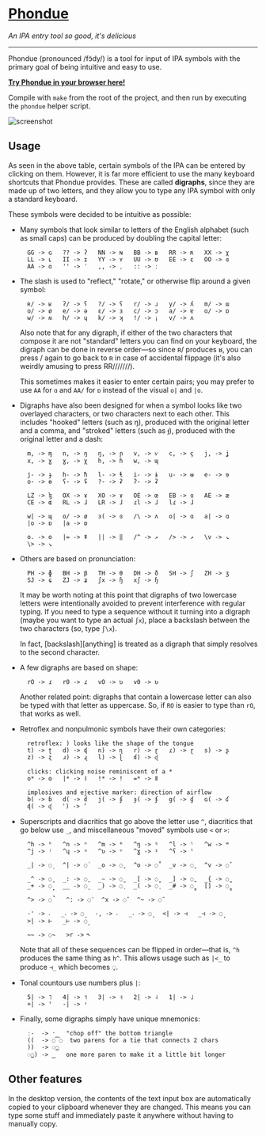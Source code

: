 # [Phondue](https://tck.mn/phondue-web/)

*An IPA entry tool so good, it's delicious*

-----

Phondue (pronounced /fɔ̃dy/) is a tool for input of IPA symbols with the primary
goal of being intuitive and easy to use.

[**Try Phondue in your browser here!**](https://tck.mn/phondue-web/)

Compile with `make` from the root of the project, and then run by executing the
`phondue` helper script.

![screenshot](screenshot.png)

## Usage

As seen in the above table, certain symbols of the IPA can be entered by
clicking on them. However, it is far more efficient to use the many keyboard
shortcuts that Phondue provides. These are called **digraphs**, since they are
made up of two letters, and they allow you to type any IPA symbol with only a
standard keyboard.

These symbols were decided to be intuitive as possible:

- Many symbols that look similar to letters of the English alphabet (such as
  small caps) can be produced by doubling the capital letter:

        GG -> ɢ   ?? -> ʔ   NN -> ɴ   BB -> ʙ   RR -> ʀ   XX -> χ
        LL -> ʟ   II -> ɪ   YY -> ʏ   UU -> ʊ   EE -> ɛ   OO -> ɞ
        AA -> ɑ   '' -> ˈ   ,, -> ˌ   :: -> ː

- The slash is used to "reflect," "rotate," or otherwise flip around a given
  symbol:

        ʀ/ -> ʁ   ʔ/ -> ʕ   ?/ -> ʕ   r/ -> ɹ   y/ -> ʎ   m/ -> ɯ
        o/ -> ø   e/ -> ə   ɛ/ -> ɜ   c/ -> ɔ   a/ -> ɐ   ɑ/ -> ɒ
        w/ -> ʍ   h/ -> ɥ   k/ -> ʞ   !/ -> ¡   v/ -> ʌ

    Also note that for any digraph, if either of the two characters that
    compose it are not "standard" letters you can find on your keyboard, the
    digraph can be done in reverse order—so since ʀ/ produces ʁ, you can press
    / again to go back to ʀ in case of accidental flippage (it's also weirdly
    amusing to press RR///////).

    This sometimes makes it easier to enter certain pairs; you may prefer to
    use `AA` for `ɑ` and `AA/` for `ɒ` instead of the visual `o|` and `|o`.

- Digraphs have also been designed for when a symbol looks like two overlayed
  characters, or two characters next to each other. This includes "hooked"
  letters (such as ŋ), produced with the original letter and a comma, and
  "stroked" letters (such as ɟ), produced with the original letter and a dash:

        m, -> ɱ   n, -> ŋ   ŋ, -> ɲ   v, -> ⱱ   c, -> ç   j, -> ʝ
        x, -> ɣ   ɣ, -> χ   h, -> ɦ   w, -> ɰ

        j- -> ɟ   h- -> ħ   l- -> ɬ   i- -> ɨ   u- -> ʉ   e- -> ɘ
        o- -> ɵ   ʕ- -> ʢ   ?- -> ʡ   ʔ- -> ʡ

        LZ -> ɮ   OX -> ɤ   XO -> ɤ   OE -> œ   EB -> ɞ   AE -> æ
        CE -> ɶ   RL -> ɺ   LR -> ɺ   ɾl -> ɺ   lɾ -> ɺ

        w| -> ɰ   o/ -> ø   ɜ( -> ɞ   /\ -> ʌ   o| -> ɑ   a| -> ɑ
        |o -> ɒ   |a -> ɒ

        o. -> ʘ   |= -> ǂ   || -> ‖   /^ -> ↗   /> -> ↗   \v -> ↘
        \> -> ↘

- Others are based on pronunciation:

        PH -> ɸ   BH -> β   TH -> θ   DH -> ð   SH -> ʃ   ZH -> ʒ
        SJ -> ɕ   ZJ -> ʑ   ʃx -> ɧ   xʃ -> ɧ

    It may be worth noting at this point that digraphs of two lowercase letters
    were intentionally avoided to prevent interference with regular typing. If
    you need to type a sequence without it turning into a digraph (maybe you
    want to type an actual `ʃx`), place a backslash between the two characters
    (so, type `ʃ\x`).

    In fact, [backslash][anything] is treated as a digraph that simply resolves
    to the second character.

- A few digraphs are based on shape:

        rO -> ɾ   r0 -> ɾ   vO -> ʋ   v0 -> ʋ

    Another related point: digraphs that contain a lowercase letter can also be
    typed with that letter as uppercase. So, if `RO` is easier to type than
    `rO`, that works as well.

- Retroflex and nonpulmonic symbols have their own categories:

        retroflex: ) looks like the shape of the tongue
        t) -> ʈ   d) -> ɖ   n) -> ɳ   r) -> ɽ   ɾ) -> ɽ   s) -> ʂ
        z) -> ʐ   ɹ) -> ɻ   l) -> ɭ   ɗ) -> ᶑ

        clicks: clicking noise reminiscent of a *
        o* -> ʘ   |* -> ǀ   !* -> ǃ   =* -> ǁ

        implosives and ejective marker: direction of airflow
        b( -> ɓ   d( -> ɗ   j( -> ʄ   ɟ( -> ʄ   g( -> ɠ   ɢ( -> ʛ
        ɖ( -> ᶑ   ') -> ʼ

- Superscripts and diacritics that go above the letter use `^`, diacritics that
  go below use `_`, and miscellaneous "moved" symbols use `<` or `>`:

        ^h -> ʰ   ^n -> ⁿ   ^m -> ᵐ   ^ŋ -> ᵑ   ^l -> ˡ   ^w -> ʷ
        ^j -> ʲ   ^ɥ -> ᶣ   ^ʋ -> ᶹ   ^ɣ -> ˠ   ^ʕ -> ˤ

        _| -> ◌̩   ^| -> ◌̍   _o -> ◌̥   ^o -> ◌̊   _v -> ◌̬   ^v -> ◌̌

        _^ -> ◌̯   _: -> ◌̤   _~ -> ◌̰   _[ -> ◌̪   _] -> ◌̺   _{ -> ◌̼
        _+ -> ◌̟   __ -> ◌̠   _) -> ◌̹   _( -> ◌̜   _# -> ◌̻   [] -> ◌̻

        ^> -> ◌̚   ^: -> ◌̈   ^x -> ◌̽   ^~ -> ◌̃

        -' -> ˔   _˔ -> ◌̝   -, -> ˕   _˕ -> ◌̞   <| -> ⊣   _⊣ -> ◌̘
        >| -> ⊢   _⊢ -> ◌̙

        ~~ -> ◌̴   >r -> ˞

    Note that all of these sequences can be flipped in order—that is, `^h`
    produces the same thing as `h^`. This allows usage such as `|<_` to produce
    `⊣_` which becomes ◌̘.

- Tonal countours use numbers plus `|`:

        5| -> ˥   4| -> ˦   3| -> ˧   2| -> ˨   1| -> ˩
        +| -> ꜛ   -| -> ꜜ

- Finally, some digraphs simply have unique mnemonics:

        ː-  -> ˑ   "chop off" the bottom triangle
        ((  -> ◌͡◌  two parens for a tie that connects 2 chars
        ))  -> ◌͜◌
        ◌͜◌) -> ‿   one more paren to make it a little bit longer

## Other features

In the desktop version, the contents of the text input box are automatically
copied to your clipboard whenever they are changed. This means you can type
some stuff and immediately paste it anywhere without having to manually copy.
